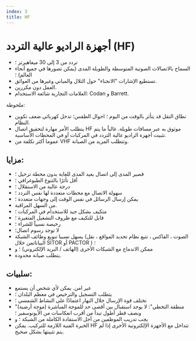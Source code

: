 ```yaml
---
index: 3
title: HF
---
```

# أجهزة الراديو عالية التردد (HF)

*   تردد من 3 إلى 30 ميغاهيرتز ؛
*   السماح بالاتصالات الصوتية المتوسطة والطويلة المدى (يمكن تصورها في جميع أنحاء العالم) ؛
*   تستطيع الإشارات "الانحناء" حول التلال والمباني وغيرها من العوائق.
*   العمل دون مكررين.
*   العلامات التجارية شائعة الاستخدام: Codan و Barrett.

ملحوظة:

*   نطاق النقل قد يتأثر بالوقت من اليوم ؛ احوال الطقس؛ تدخل كهربائي ضعف تكوين النظام.
*   يتطلب الأمر مهارة لتحقيق اتصال HF موثوق به عبر مسافات طويلة. غالباً ما يتم تثبيت أجهزة الراديو عالية التردد في المركبات أو في المحطات الأساسية.
*   عموما أكثر تكلفة من VHF وتتطلب المزيد من الصيانة.

## مزايا:

*   قصير المدى إلى اتصال بعيد المدى للغاية بدون محطة ترحيل ؛
*   أقل تأثرًا بالتنوع الطبوغرافي ؛
*   درجة عالية من الاستقلال ؛
*   سهولة الاتصال مع محطات متعددة لها نفس التردد ؛
*   يمكن إرسال الرسائل في نفس الوقت إلى وجهات متعددة ؛
*   من السهل المراقبة.
*   متكيف بشكل جيد للاستخدام في المركبات ؛
*   قابل للتكيف مع ظروف التشغيل المتغيرة ؛
*   رخيصة نسبياً للشراء ؛
*   لا توجد رسوم اتصال؛
*   يسهل نسبيا تنويع وظائف الشبكة (الصوت ، الفاكس ، تتبع نظام تحديد المواقع ، نقل البياناتمن خلال SITOR أو PACTOR ) ؛
*   ممكن الاندماج مع الشبكات الأخرى (الهاتف / البريد الإلكتروني) ؛ و
*   يتطلب صيانة محدودة.

## سلبيات:

*   غير امن. يمكن لأي شخص أن يستمع
*   يتطلب التسجيل والترخيص في معظم البلدان ؛
*   تختلف قوة الإرسال خلال النهار اعتمادًا على النشاط الشمسي ؛
*   "منطقة التخطي": لا يوجد استقبال بين أقصى حد للموجة المباشرة (موجة أرضية) ونصف قطر أطول تبدأ من أقرب انعكاسات من الأيونوسفير ؛
*   يجب تدريب الموظفين من أجل الاستفادة الكاملة من الشبكة ؛ و
*   الخبرة الفنية اللازمة للتركيب. يمكن HF تتداخل مع الأجهزة الإلكترونية الأخرى إذا لم يتم تثبيتها بشكل صحيح.